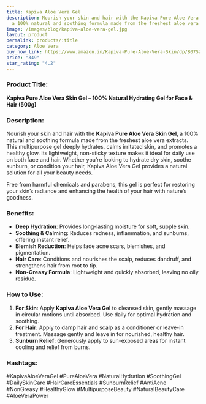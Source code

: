 ```yaml
---
title: Kapiva Aloe Vera Gel
description: Nourish your skin and hair with the Kapiva Pure Aloe Vera Skin Gel,
  a 100% natural and soothing formula made from the freshest aloe vera extracts.
image: /images/blog/kapiva-aloe-vera-gel.jpg
layout: product
permalink: products/:title
category: Aloe Vera
buy_now_link: https://www.amazon.in/Kapiva-Pure-Aloe-Vera-Skin/dp/B07SZ43SWF/ref=sr_1_7?crid=1XMIOQ4WPBG6X&tag=ayushmonk-21
price: "349"
star_rating: "4.2"
---
```

### Product Title:
**Kapiva Pure Aloe Vera Skin Gel – 100% Natural Hydrating Gel for Face & Hair (500g)**

### Description:
Nourish your skin and hair with the **Kapiva Pure Aloe Vera Skin Gel**, a 100% natural and soothing formula made from the freshest aloe vera extracts. This multipurpose gel deeply hydrates, calms irritated skin, and promotes a healthy glow. Its lightweight, non-sticky texture makes it ideal for daily use on both face and hair. Whether you’re looking to hydrate dry skin, soothe sunburn, or condition your hair, Kapiva Aloe Vera Gel provides a natural solution for all your beauty needs. 

Free from harmful chemicals and parabens, this gel is perfect for restoring your skin’s radiance and enhancing the health of your hair with nature’s goodness.

### Benefits:
- **Deep Hydration**: Provides long-lasting moisture for soft, supple skin.
- **Soothing & Calming**: Reduces redness, inflammation, and sunburns, offering instant relief.
- **Blemish Reduction**: Helps fade acne scars, blemishes, and pigmentation.
- **Hair Care**: Conditions and nourishes the scalp, reduces dandruff, and strengthens hair from root to tip.
- **Non-Greasy Formula**: Lightweight and quickly absorbed, leaving no oily residue.

### How to Use:
1. **For Skin**: Apply **Kapiva Aloe Vera Gel** to cleansed skin, gently massage in circular motions until absorbed. Use daily for optimal hydration and soothing.
2. **For Hair**: Apply to damp hair and scalp as a conditioner or leave-in treatment. Massage gently and leave in for nourished, healthy hair.
3. **Sunburn Relief**: Generously apply to sun-exposed areas for instant cooling and relief from burns.

### Hashtags:
#KapivaAloeVeraGel #PureAloeVera #NaturalHydration #SoothingGel #DailySkinCare #HairCareEssentials #SunburnRelief #AntiAcne #NonGreasy #HealthyGlow #MultipurposeBeauty #NaturalBeautyCare #AloeVeraPower
